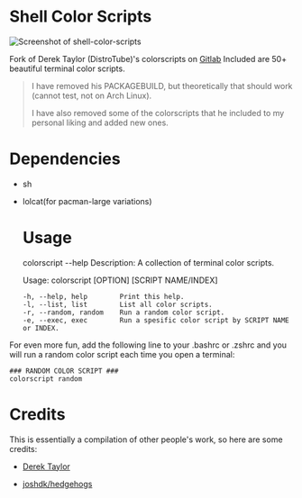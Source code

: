 # Shell Color Scripts

![Screenshot of shell-color-scripts](https://gitlab.com/dwt1/dotfiles/raw/master/.screenshots/dotfiles12.png)

Fork of Derek Taylor (DistroTube)'s colorscripts on [Gitlab](https://gitlab.com/dwt1/shell-color-scripts)
Included are 50+ beautiful terminal color scripts.

> I have removed his PACKAGEBUILD, but theoretically that should work (cannot test, not on Arch Linux).
> 
> I have also removed some of the colorscripts that he included to my personal liking and added new ones. 

# Dependencies

- sh

- lolcat(for pacman-large variations)
  
  # Usage
  
    colorscript --help
    Description: A collection of terminal color scripts.
  
    Usage: colorscript [OPTION] [SCRIPT NAME/INDEX]
  
      -h, --help, help        Print this help.
      -l, --list, list        List all color scripts.
      -r, --random, random    Run a random color script.
      -e, --exec, exec        Run a spesific color script by SCRIPT NAME or INDEX.

For even more fun, add the following line to your .bashrc or .zshrc and you will run a random color script each time you open a terminal:

    ### RANDOM COLOR SCRIPT ###
    colorscript random

# Credits

This is essentially a compilation of other people's work, so here are some credits:

* [Derek Taylor](https://gitlab.com/dwt1/shell-color-scripts)

* [joshdk/hedgehogs](https://github.com/joshdk/hedgehogs)
